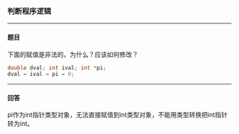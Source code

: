 ### 判断程序逻辑
***
#### 题目

下面的赋值是非法的，为什么？应该如何修改？

```c++
double dval; int ival; int *pi;
dval = ival = pi = 0;
```



***
#### 回答

pi作为int指针类型对象，无法直接赋值到int类型对象，不能用类型转换把int指针转为int。